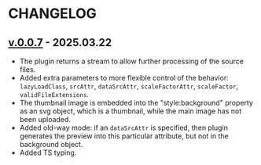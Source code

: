 <!--
 @since 2025.03.22, 06:17
 @changed 2025.03.22, 23:11
-->

# CHANGELOG

## [v.0.0.7](https://github.com/lilliputten/gulp-embed-lqip-as-background/releases/tag/v.0.0.7) - 2025.03.22

- The plugin returns a stream to allow further processing of the source files.
- Added extra parameters to more flexible control of the behavior: `lazyLoadClass`, `srcAttr`, `dataSrcAttr`, `scaleFactorAttr`, `scaleFactor`, `validFileExtensions`.
- The thumbnail image is embedded into the "style:background" property as an svg object, which is a thumbnail, while the main image has not been uploaded.
- Added old-way mode: if an `dataSrcAttr` is specified, then plugin generates the preview into this particular attribute, but not in the background object.
- Added TS typing.
